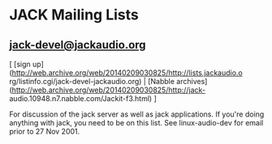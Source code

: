 
# JACK Mailing Lists

## jack-devel@jackaudio.org

[ [sign up](http://web.archive.org/web/20140209030825/http://lists.jackaudio.o
rg/listinfo.cgi/jack-devel-jackaudio.org) | [Nabble
archives](http://web.archive.org/web/20140209030825/http://jack-
audio.10948.n7.nabble.com/Jackit-f3.html) ]

For discussion of the jack server as well as jack applications. If you're
doing anything with jack, you need to be on this list. See linux-audio-dev for
email prior to 27 Nov 2001.

